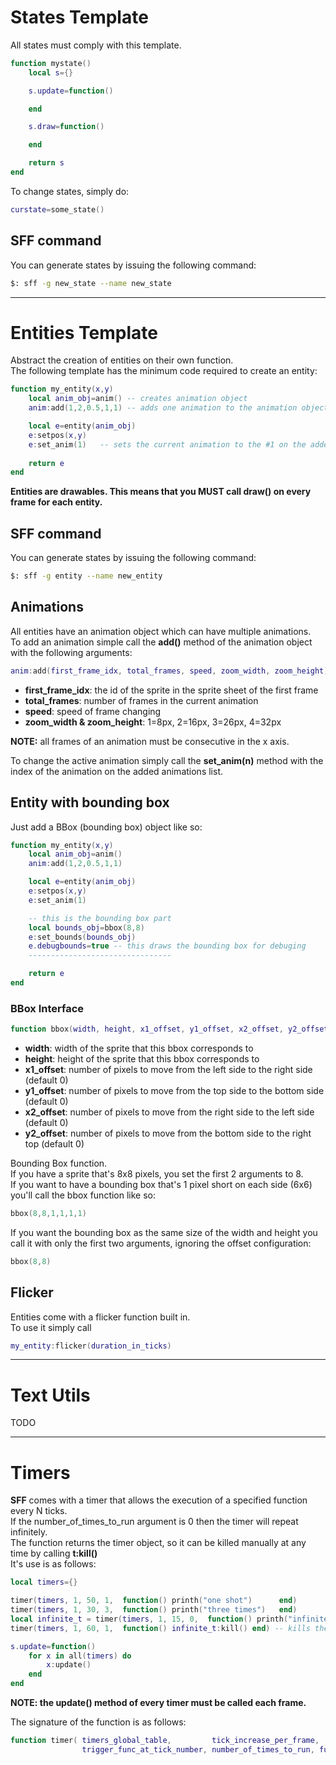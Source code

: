 States Template
================
All states must comply with this template.  

```lua
function mystate()
    local s={}

    s.update=function()

    end

    s.draw=function()

    end

    return s
end
```
To change states, simply do:

```lua
curstate=some_state()
```
## SFF command
You can generate states by issuing the following command:

```bash
$: sff -g new_state --name new_state
```

----

Entities Template
=================

Abstract the creation of entities on their own function.  
The following template has the minimum code required to create an entity:

```lua
function my_entity(x,y)
    local anim_obj=anim() -- creates animation object
    anim:add(1,2,0.5,1,1) -- adds one animation to the animation object

    local e=entity(anim_obj)
    e:setpos(x,y)
    e:set_anim(1)   -- sets the current animation to the #1 on the added animations list
    
    return e
end
```

**Entities are drawables. This means that you MUST call draw() on every frame for each entity.**

## SFF command
You can generate states by issuing the following command:

```bash
$: sff -g entity --name new_entity
```


## Animations
All entities have an animation object which can have multiple animations.  
To add an animation simple call the **add()** method of the animation object with the following arguments:  

```lua
anim:add(first_frame_idx, total_frames, speed, zoom_width, zoom_height)
```
- **first\_frame\_idx**: the id of the sprite in the sprite sheet of the first frame
- **total_frames**: number of frames in the current animation
- **speed**: speed of frame changing
- **zoom\_width & zoom\_height**: 1=8px, 2=16px, 3=26px, 4=32px

**NOTE:** all frames of an animation must be consecutive in the x axis.

To change the active animation simply call the __set\_anim(n)__ method with the index of the animation on the added animations list.


## Entity with bounding box

Just add a BBox (bounding box) object like so:

```lua
function my_entity(x,y)
    local anim_obj=anim()
    anim:add(1,2,0.5,1,1)

    local e=entity(anim_obj)
    e:setpos(x,y)
    e:set_anim(1)

    -- this is the bounding box part
    local bounds_obj=bbox(8,8)
    e:set_bounds(bounds_obj)
    e.debugbounds=true -- this draws the bounding box for debuging
    --------------------------------

    return e
end
```
### BBox Interface

```lua
function bbox(width, height, x1_offset, y1_offset, x2_offset, y2_offset)
```
- **width**: width of the sprite that this bbox corresponds to
- **height**: height of the sprite that this bbox corresponds to
- **x1_offset**: number of pixels to move from the left side to the right side (default 0)
- **y1_offset**: number of pixels to move from the top side to the bottom side (default 0)
- **x2_offset**: number of pixels to move from the right side to the left side (default 0)
- **y2_offset**: number of pixels to move from the bottom side to the right top (default 0)

Bounding Box function.  
If you have a sprite that's 8x8 pixels, you set the first 2 arguments to 8.  
If you want to have a bounding box that's 1 pixel short on each side (6x6) you'll call the bbox function like so:
```lua
bbox(8,8,1,1,1,1)
```
If you want the bounding box as the same size of the width and height you call it with only the first two arguments, ignoring the offset configuration:  
```lua
bbox(8,8)
```

## Flicker

Entities come with a flicker function built in.  
To use it simply call 
```lua
my_entity:flicker(duration_in_ticks)
```

----

Text Utils
=================
TODO


----

Timers
======

**SFF** comes with a timer that allows the execution of a specified function every N ticks.  
If the number\_of\_times\_to\_run argument is 0 then the timer will repeat infinitely.  
The function returns the timer object, so it can be killed manually at any time by calling __t:kill()__  
It's use is as follows:

```lua
local timers={}

timer(timers, 1, 50, 1,  function() printh("one shot")      end)
timer(timers, 1, 30, 3,  function() printh("three times")   end)
local infinite_t = timer(timers, 1, 15, 0,  function() printh("infinite")      end)
timer(timers, 1, 60, 1,  function() infinite_t:kill() end) -- kills the timer without execution limit

s.update=function()
    for x in all(timers) do
        x:update()
    end
end
```

**NOTE: the update() method of every timer must be called each frame.**

The signature of the function is as follows:

```lua
function timer( timers_global_table,         tick_increase_per_frame, 
                trigger_func_at_tick_number, number_of_times_to_run, func_to_execute)
```